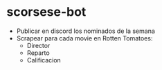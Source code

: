 # scorsese-bot


- Publicar en discord los nominados de la semana
- Scrapear para cada movie en Rotten Tomatoes:
  - Director
  - Reparto
  - Calificacion
